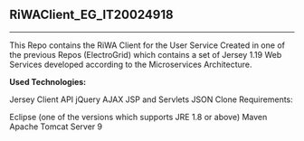 ## RiWAClient_EG_IT20024918
---
This Repo contains the RiWA Client for the User Service Created in one of the previous Repos (ElectroGrid) which contains a set of Jersey 1.19 Web Services developed according to the Microservices Architecture.

**Used Technologies:**

Jersey Client API
jQuery
AJAX
JSP and Servlets
JSON
Clone Requirements:

Eclipse (one of the versions which supports JRE 1.8 or above)
Maven
Apache Tomcat Server 9
